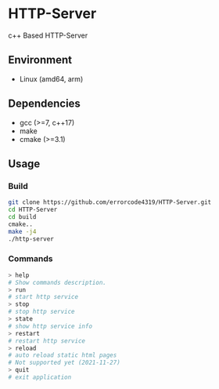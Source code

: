 # HTTP-Server   
c++ Based HTTP-Server

## Environment
 - Linux (amd64, arm)

## Dependencies
 - gcc (>=7, c++17)
 - make 
 - cmake (>=3.1)

## Usage
### Build
```sh
git clone https://github.com/errorcode4319/HTTP-Server.git
cd HTTP-Server
cd build
cmake..
make -j4 
./http-server
```

### Commands
```sh
> help
# Show commands description.
> run    
# start http service
> stop
# stop http service
> state
# show http service info
> restart
# restart http service 
> reload
# auto reload static html pages
# Not supported yet (2021-11-27)
> quit
# exit application 
```
